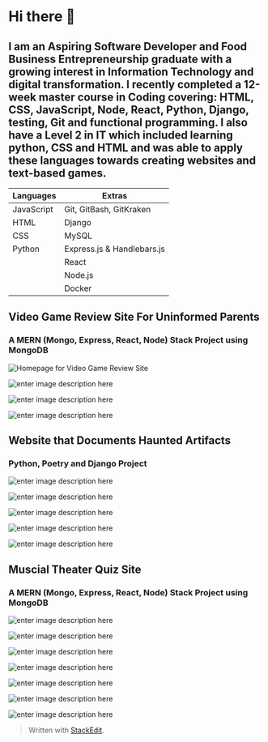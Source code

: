 # Hi there 👋
## I am an Aspiring Software Developer and Food Business Entrepreneurship graduate with a growing interest in Information Technology and digital transformation. I recently completed a 12-week master course in Coding covering: HTML, CSS, JavaScript, Node, React, Python, Django, testing, Git and functional programming. I also have a Level 2 in IT which included learning python, CSS and HTML and was able to apply these languages towards creating websites and text-based games.

|        Languages        |            Extras              |
|----------------|-------------------------------|
|JavaScript|Git, GitBash, GitKraken           |
|HTML         |Django            |
|CSS          |MySQL|
|Python          |Express.js & Handlebars.js|
|          |React|
|         |Node.js|
|         |Docker|

## **Video Game Review Site For Uninformed Parents**
### A MERN (Mongo, Express, React, Node) Stack Project using MongoDB
![Homepage for Video Game Review Site](https://lh3.googleusercontent.com/pw/ACtC-3df3rd30I85hVOkncBDcP7rlst9OrjtgaRAYFVTWKUr8z92wh9oPPi_dgk9GKpc3MsZtS-ge8SnayMDpL4Gb5zuREeRHzJfsC4UOToIlGhOXifUKPv_Twm4Ul90ldfUM7FTB68yZ9PraP_ot7xaffhi=w1381-h694-no)

![enter image description here](https://lh3.googleusercontent.com/pw/ACtC-3ddAJDXV5r1iCmveGH6BPf_HuzNVfNsg5w-skndod5gmD0MNrrRpbBqtJec4hNlstj2SxAmUYfVvKu3gqiP0OvtncOil-iW5qcIIP8Ua900DyyAVTVrNlkBeBlRjVsWO4ThVdYqxokW5IigQ9egn3I6=w1377-h688-no)

![enter image description here](https://lh3.googleusercontent.com/pw/ACtC-3cmN94ulX3HCiuRbw4MD4B2dU5zVWpQD4uq6IIp1FulzeAD7OtlVgfHoyVhzj3ARC8q_T-dUZ52fbG8SUqB4XmT_XCS_DOPnqwnLmoJ3Q2KhB-WTCPmn_GozUliyrxhUCCyM-oqQTTFn85Izn7tc8gR=w1381-h693-no)

![enter image description here](https://lh3.googleusercontent.com/pw/ACtC-3d6GMk6yGQcF3Y6XwZ2irNcA3t_FrgPbtpmz3XBkL3aixV1khuet11Wm63xILmrRBfISQBGctKs2Qb1NeWYssOiGjlyS59DOyK_98j_1LzaCM2ff4tyt-e3PUwfMMzGMaUDPtETwuMgZcOZ8Qp7HbOI=w1381-h692-no)
## **Website that Documents Haunted Artifacts**
### Python, Poetry and Django Project
![enter image description here](https://lh3.googleusercontent.com/pw/ACtC-3dDnUkFTcUYkrcyecQv88UNivGM5jNa--dohtsF3mfqbj3EsqMSjsym3kDj2P-QsMSbu1fqYcgKM2ZNlomPc61l2lDvrVrPPCGA1BHHEsOrJRWQV1R5DhTiFvZU4i7dOv5mN6pfGg_SN7mqMRB_qnmz=w1381-h689-no)

![enter image description here](https://lh3.googleusercontent.com/pw/ACtC-3fAtnOUY8QzOpVtGxM-x2x6f0FGpzEC8aT_8fvUs9ng8rBcqrokYr4PDTd1m-CT0V8a1DYT6RnS1vWxDE88iWT3mPi-gCbaRZhbQa0S9AfcdHyhk_NWIr_xzy2wjXGC9Sgaj8oZq4mjQo1RlbTkbe3W=w1381-h689-no)

![enter image description here](https://lh3.googleusercontent.com/pw/ACtC-3dafUkIjJdauYRrP42TqGbvAO2qYkCoeBPXYp6ATCb1mTiM1LWJcvF1_S80_f266W6kjWq-CTHKpSg6f1iCr66hv7DgGdXvYJ9kL9WaFvi4Bm6oLEI1X93f40HtZkphjywQN6Inlmb4JQZi_B-cCtld=w1381-h692-no)

![enter image description here](https://lh3.googleusercontent.com/pw/ACtC-3dtzYoodyxazf4WTZfL9ojhaNNbh3BIwxNmeMokaR56cJw5lW-VsrukdO-YdUzlkh9qKq3QtX5_tWLW-lyvo7Yj7Kopan0LcvaNUisVT7uCe1BLd1pS30-5toVeXZb6u6AN7xdrflr67kf3EBPMSXu6=w1377-h689-no)

![enter image description here](https://lh3.googleusercontent.com/pw/ACtC-3fPmTnsum4COksQgDzR6pEmJq6FbO3cvz3mKZkfaTFLZJ26pht7QH_r1mpuxVwg81PzhTlVpGyTsGwGPsxDKyJuOnLXMqvCzUMAhMm-VzB3Ji1OfPHjHsjA5BR-_jc8Db71VuwtrtQNMDr9GhRyDRGe=w1381-h692-no)
## **Muscial Theater Quiz Site**
### A MERN (Mongo, Express, React, Node) Stack Project using MongoDB
![enter image description here](https://lh3.googleusercontent.com/pw/ACtC-3dHOsrV05NyhO9zG9CyQpvB2VyCX-Nfpdf6XwlWKA5YYE6FS9rntcVZ6F_XVLJjgMl8FUd_bKH_d8mK9CZLyHO3RgoUVV97kTdL3xhl0BCnWH98mp-M1r2lAMoHtuQd93Ndj4ePLz1Cz1LA6pJlCIlu=w1381-h673-no)

![enter image description here](https://lh3.googleusercontent.com/pw/ACtC-3fHjBSjVgtozX_8f3GQ7haNYUD4jcTYnoltw760J667VaRFNMOpPrKJuNPsBiL00Lb3mdnTYjkhy9_Oa0l56vZ59pxrqk9_c6PBMuhefwVQPFjve7yIy_I8Kh7C1YtAlpZxbaJJMBR9K9CUiJDJPsrI=w1377-h674-no)

![enter image description here](https://lh3.googleusercontent.com/pw/ACtC-3cq9YbrrxzG7CCxx2KMfXJejry4LcLirjPkDFO2UXoihBCm_ktsDMHsVz4kWMwS6LltCisE6YTrgDDqFpusTDYsE6oRR-ZXtJkRwXiePWrXry-miBiPS0x1biDplxqe10wNsMnEbVMYA8YZ582FE-Ob=w1381-h673-no)

![enter image description here](https://lh3.googleusercontent.com/pw/ACtC-3d9Saw9pgaal_segN6WrVI7lmW-_O_4Mx2f7yluinRia81TRAKDdsYlFscb8c6JgkSsYrEv9QQ6Li8ujwvgBWt6l8oe1u3yamsTKfJNXZXbUo-zm7pzYSOrA693_3GooAQn1oJLVHjHa8Lc4WB4tcHs=w1377-h671-no)

![enter image description here](https://lh3.googleusercontent.com/pw/ACtC-3de0A9VtGlWYo5uaX3QMN1PEv84XTWCfdsk8M9Al8Xgofqig8_28zE2OLLpHufSAnw--P2HIqycqIuqh06FD7EMLW1lWG9bzQwpy2WBvKp6P3Le2vDVrVi2ze1eMaJLE5CzxEgEG0zAh1ArABpIhlnB=w1377-h667-no)

![enter image description here](https://lh3.googleusercontent.com/pw/ACtC-3fXDC3aQiKWmCWQFB1TDOYN36gBLosU3tPXrpFooIr6mHH3_8qcn2pr00acAw3nxnfGHtaNVRXQ52e697frCDo8uITNJI_GNURh5Ogfrq5dFL_Rs8LKzs763Y2a5Z37VsJO8AOiY9jhgBHA7CPMXnIr=w1377-h672-no)

![enter image description here](https://lh3.googleusercontent.com/pw/ACtC-3el-PAuji-ulDfP0kj7Fhs8uym4ANHj1dPwwK2r3LnBh-ms7Zm54pEGkaFjNVoWr-BS06xvF3Do_QJ73lBWHl5esxnRN3lw79WgOfQs3CHvKsscGxHODVEnNk4ECQzR963lRZptWdax5GB_oafloFtN=w1381-h681-no)

> Written with [StackEdit](https://stackedit.io/).

